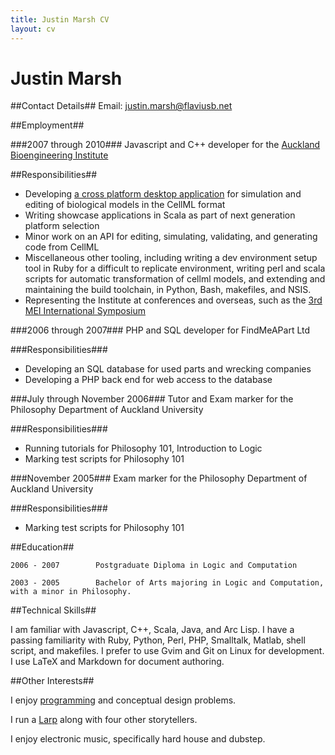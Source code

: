 ```yaml
---
title: Justin Marsh CV
layout: cv
---
```

Justin Marsh
============


##Contact Details##
Email: justin.marsh@flaviusb.net

##Employment##

###2007 through 2010###
Javascript and C++ developer for the [Auckland Bioengineering Institute](http://www.abi.auckland.ac.nz/uoa/)

##Responsibilities##
- Developing [a cross platform desktop application](http://opencell.org) for simulation and editing of biological models in the CellML format
- Writing showcase applications in Scala as part of next generation platform selection
- Minor work on an API for editing, simulating, validating, and generating code from CellML
- Miscellaneous other tooling, including writing a dev environment setup tool in Ruby for a difficult to replicate environment, writing perl and scala scripts for automatic transformation of cellml models, and extending and maintaining the build toolchain, in Python, Bash, makefiles, and NSIS.
- Representing the Institute at conferences and overseas, such as the [3rd MEI International Symposium](http://www.physiome.jp/documents/the_3rd_MEI_international_symposium/the_3rd_MEI_IS.html)

###2006 through 2007###
PHP and SQL developer for FindMeAPart Ltd

###Responsibilities###
- Developing an SQL database for used parts and wrecking companies
- Developing a PHP back end for web access to the database

###July through November 2006###
Tutor and Exam marker for the Philosophy Department of Auckland University

###Responsibilities###
- Running tutorials for Philosophy 101, Introduction to Logic
- Marking test scripts for Philosophy 101

###November 2005###
Exam marker for the Philosophy Department of Auckland University

###Responsibilities###
- Marking test scripts for Philosophy 101


##Education##

    2006 - 2007        Postgraduate Diploma in Logic and Computation

    2003 - 2005        Bachelor of Arts majoring in Logic and Computation, with a minor in Philosophy.


##Technical Skills##

I am familiar with Javascript, C++, Scala, Java, and Arc Lisp. I have a passing familiarity with Ruby, Python, Perl, PHP, Smalltalk, Matlab, shell script, and makefiles. I prefer to use Gvim and Git on Linux for development. I use LaTeX and Markdown for document authoring.

##Other Interests##

I enjoy [programming](http://github.com/flaviusb) and conceptual design problems.

I run a [Larp](http://nexus.gen.nz) along with four other storytellers.

I enjoy electronic music, specifically hard house and dubstep.


